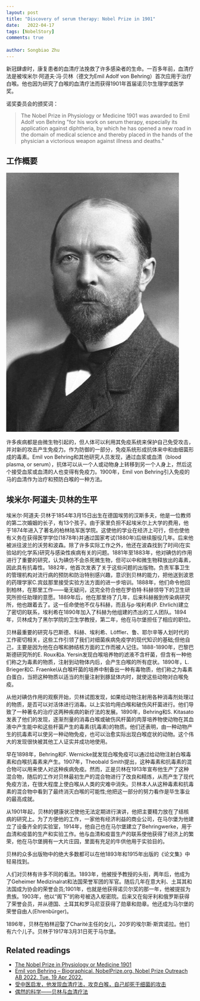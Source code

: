 ```yaml
---
layout: post
title: "Discovery of serum therapy: Nobel Prize in 1901"
date:   2022-04-17
tags: [NobelStory]
comments: true
 
author: Songbiao Zhu
---
```


新冠肆虐时，康复患者的血清疗法挽救了许多感染者的生命。一百多年前，血清疗法是被埃米尔·阿道夫·冯·贝林（德文为Emil Adolf von Behring）首次应用于治疗白喉。他也因为研究了白喉的血清疗法而获得1901年首届诺贝尔生理学或医学奖。

诺奖委员会的颁奖词：

> The Nobel Prize in Physiology or Medicine 1901 was awarded to Emil Adolf von Behring "for his work on serum therapy, especially its application  against diphtheria, by which he has opened a new road in the domain of  medical science and thereby placed in the hands of the physician a  victorious weapon against illness and deaths." 		



<!-- more -->



## 工作概要

![Emil Adolf von Behring](https://raw.githubusercontent.com/SongbiaoZhu/picBed/main/Emil%20Adolf%20von%20Behring.jpg)

许多疾病都是由微生物引起的，但人体可以利用其免疫系统来保护自己免受攻击，并对新的攻击产生免疫力。作为防御的一部分，免疫系统形成抗体来中和由细菌形成的毒素。Emil von Behring和其他研究人员发现，通过血浆或血清（blood plasma, or serum），抗体可以从一个人或动物身上转移到另一个人身上，然后这个接受血浆或血清的人也变得有免疫力。1900年，Emil von Behring引入免疫的马的血清作为治疗和预防白喉的一种方法。

## 埃米尔·阿道夫·贝林的生平

埃米尔·阿道夫·贝林于1854年3月15日出生在德国埃劳的汉斯多夫，他是一位教师的第二次婚姻的长子，有13个孩子。由于家里负担不起埃米尔上大学的费用，他于1874年进入了著名的柏林陆军医学院。这使他的学业在经济上可行，但也使他有义务在获得医学学位(1878年)并通过国家考试(1880年)后继续服役几年。后来他被派往波兰的沃劳和波森。除了许多实际工作之外，他还在波森找到了时间(在实验站的化学系)研究与感染性疾病有关的问题。1881年至1883年，他对碘仿的作用进行了重要的研究，认为碘仿不会杀死微生物，但可以中和微生物释放出的毒素，因此具有抗毒性。1882年，他首次发表了关于这些问题的出版物。负责军事卫生的管理机构对流行病的预防和防治特别感兴趣，意识到贝林的能力，把他送到波恩的药理学家C.宾兹那里接受实验方法方面的进一步培训。1888年，他们命令他回到柏林，在那里工作——毫无疑问，这完全符合他在罗伯特·科赫领导下的卫生研究所担任助理的意愿。1889年后，他在那里待了几年，后来科赫搬到传染病研究所，他也跟着去了。这一任命使他不仅与科赫，而且与p·埃利希(P. Ehrlich)建立了密切的联系，埃利希在1890年加入了科赫为他组建的杰出的工人团队。1894年，贝林成为了黑尔学院的卫生学教授，第二年，他在马尔堡担任了相应的职位。

贝林最重要的研究与巴斯德、科赫、埃利希、Löffler、鲁、耶尔辛等人划时代的工作密切相关，这些工作引领了我们对细菌疾病免疫学的现代知识的基础;但他自己，主要是因为他在白喉和肺结核方面的工作而被人记住。1888-1890年，巴黎巴斯德研究所的E. Roux和a. Yersin发现白喉培养物的滤液不含杆菌，但含有一种他们称之为毒素的物质，注射到动物体内后，会产生白喉的所有症状。1890年，L. Brieger和C. Fraenkel从白喉杆菌的培养中制备出一种有毒物质，他们称之为毒素白蛋白，当把这种物质以适当的剂量注射到豚鼠体内时，就使这些动物对白喉免疫。

从他对碘仿作用的观察开始，贝林试图发现，如果给动物注射用各种消毒剂处理过的物质，是否可以对活体进行消毒。以上实验均用白喉和破伤风杆菌进行。他们导致了一种著名的治疗这两种疾病的新疗法的发展。1890年，Behring和S. Kitasato发表了他们的发现，逐渐剂量的消毒白喉或破伤风杆菌的肉芽培养物使动物在其血液中产生能中和这些杆菌产生的毒素(抗毒素)的物质。他们还表明，由一种动物产生的抗毒素可以使另一种动物免疫，也可以治愈实际出现白喉症状的动物。这个伟大的发现很快被其他工人证实并成功地使用。

早在1898年，Behring和F. Wernicke就发现白喉免疫可以通过给动物注射白喉毒素和白喉抗毒素来产生。1907年，Theobald Smith提出，这种毒素和抗毒素的混合物可以用来使人对这种疾病免疫。然而，正是贝林在1913年宣布他生产了这种混合物，随后的工作对贝林最初生产的混合物进行了改良和精炼，从而产生了现代免疫方法，在很大程度上使白喉从人类的灾难中消失。贝林本人从这种毒素和抗毒素的混合物中看到了最终消灭白喉的可能性;他把这一部分的努力看作是毕生事业的最高成就。

从1901年起，贝林的健康状况使他无法定期进行演讲，他把主要精力放在了结核病的研究上。为了方便他的工作，一家他有经济利益的商业公司，在马尔堡为他建立了设备齐全的实验室，1914年，他自己也在马尔堡建立了Behringwerke，用于血清和疫苗的生产和实验工作。他与血清和疫苗生产的联系使他获得了经济上的繁荣，他在马尔堡拥有一大片庄园，里面有充足的牛供他用于实验目的。

贝林的众多出版物中的绝大多数都可以在他1893年和1915年出版的《论文集》中轻易找到。

人们对贝林有许多不同的看法。1893年，他被授予教授的头衔，两年后，他成为了Geheimer Medizinalrat和法国荣誉军团的军官。随后几年在意大利、土耳其和法国成为协会的荣誉会员;1901年，也就是他获得诺贝尔奖的那一年，他被提拔为贵族。1903年，他以“阁下”的称号被选入枢密院。后来又在匈牙利和俄罗斯获得了荣誉会员，并从德国、土耳其和罗马尼亚获得了勋章和勋章。他还成为马尔堡的荣誉自由人(Ehrenbürger)。

1896年，贝林在柏林迎娶了Charité主任的女儿，20岁的埃尔斯·斯宾诺拉。他们有六个儿子。贝林于1917年3月31日死于马尔堡。

## Related readings

* [The Nobel Prize in Physiology or Medicine 1901](https://www.nobelprize.org/prizes/medicine/1901/summary/)
* [Emil von Behring – Biographical. NobelPrize.org. Nobel Prize Outreach AB 2022. Tue. 19 Apr 2022. ](https://www.nobelprize.org/prizes/medicine/1901/behring/biographical/)
* [受中医启发，他发现血清疗法，攻克白喉，自己却死于细菌的攻击](https://www.163.com/dy/article/GJFI45DQ05526FU5.html)
* [偶然的科学——贝林与血清疗法](https://zhuanlan.zhihu.com/p/59092793)